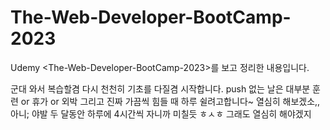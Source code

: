 # The-Web-Developer-BootCamp-2023
Udemy &lt;The-Web-Developer-BootCamp-2023>를 보고 정리한 내용입니다.

군대 와서 복습할겸 다시 천천히 기초를 다질겸 시작합니다.
push 없는 날은 대부분 훈련 or 휴가 or 외박
그리고 진짜 가끔씩 힘들 때 하루 쉴려고합니다~
열심히 해보겠소,,
아니; 야발 두 달동안 하루에 4시간씩 자니까 미칠듯
ㅎㅅㅎ
그래도 열심히 해야겠지